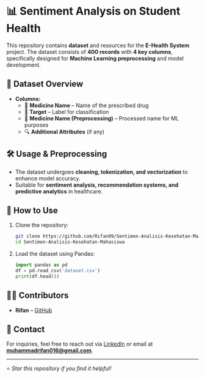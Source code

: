 # 📊 Sentiment Analysis on Student Health

This repository contains **dataset** and resources for the **E-Health System** project. The dataset consists of **400 records** with **4 key columns**, specifically designed for **Machine Learning preprocessing** and model development.

## 📂 Dataset Overview
- **Columns:**
  - 🏥 **Medicine Name** – Name of the prescribed drug
  - 🎯 **Target** – Label for classification
  - 🏥 **Medicine Name (Preprocessing)** – Processed name for ML purposes
  - 🔍 **Additional Attributes** (if any)

## 🛠 Usage & Preprocessing
- The dataset undergoes **cleaning, tokenization, and vectorization** to enhance model accuracy.
- Suitable for **sentiment analysis, recommendation systems, and predictive analytics** in healthcare.

## 🚀 How to Use
1. Clone the repository:
   ```sh
   git clone https://github.com/Rifan09/Sentimen-Analisis-Kesehatan-Mahasiswa.git
   cd Sentimen-Analisis-Kesehatan-Mahasiswa
   ```
2. Load the dataset using Pandas:
   ```python
   import pandas as pd
   df = pd.read_csv('dataset.csv')
   print(df.head())
   ```

## 👨‍💻 Contributors
- **Rifan** – [GitHub](https://github.com/Rifan09)

## 📩 Contact
For inquiries, feel free to reach out via [LinkedIn](https://www.linkedin.com/in/muhammad-rifani-828b85241/) or email at **muhammadrifan016@gmail.com**.

---
⭐ *Star this repository if you find it helpful!*

